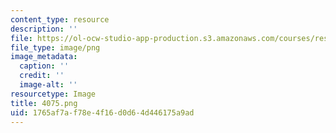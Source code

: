 ```yaml
---
content_type: resource
description: ''
file: https://ol-ocw-studio-app-production.s3.amazonaws.com/courses/res-15-003-shaping-the-future-of-work-15-662x-spring-2016/1765af7af78e4f16d0d64d446175a9ad_4075.png
file_type: image/png
image_metadata:
  caption: ''
  credit: ''
  image-alt: ''
resourcetype: Image
title: 4075.png
uid: 1765af7a-f78e-4f16-d0d6-4d446175a9ad
---
```

